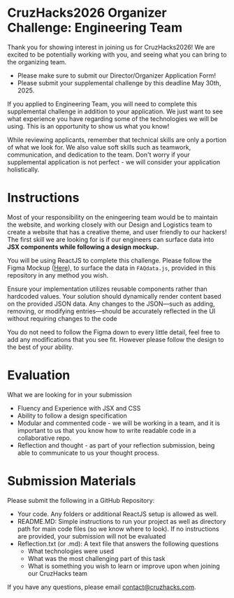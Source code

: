 # CruzHacks2026 Organizer Challenge: Engineering Team

Thank you for showing interest in joining us for CruzHacks2026! We are excited to be potentially working with you, and seeing what you can bring to the organizing team.
* Please make sure to submit our Director/Organizer Application Form!
* Please submit your supplemental challenge by this deadline May 30th, 2025.

If you applied to Engineering Team, you will need to complete this supplemental challenge in addition to your application. We just want to see what experience you have regarding some of the technologies we will be using. This is an opportunity to show us what you know!

While reviewing applicants, remember that technical skills are only a portion of what we look for. We also value soft skills such as teamwork, communication, and dedication to the team. Don't worry if your supplemental application is not perfect - we will consider your application holistically.

# Instructions

Most of your responsibility on the eningeering team would be to maintain the website, and working closely with our Design and Logistics team to create a website that has a creative theme, and user friendly to our hackers! The first skill we are looking for is if our engineers can surface data into **JSX components while following a design mockup.**

You will be using ReactJS to complete this challenge.
Please follow the Figma Mockup ([Here](https://www.figma.com/design/SQ7Qmc7utSMpD0BwgafmGt/CruzHacks2026-Engineering-Challenge-Mockup?node-id=1-3&t=15nc3qwK7fNUuWOA-1)), to surface the data in `FAQdata.js`, provided in this repository in any method you wish.

Ensure your implementation utilizes reusable components rather than hardcoded values. Your solution should dynamically render content based on the provided JSON data. Any changes to the JSON—such as adding, removing, or modifying entries—should be accurately reflected in the UI without requiring changes to the code

You do not need to follow the Figma down to every little detail, feel free to add any modifications that you see fit. However please follow the design to the best of your ability.

# Evaluation

What we are looking for in your submission
* Fluency and Experience with JSX and CSS
* Ability to follow a design specification
* Modular and commented code - we will be working in a team, and it is important to us that you know how to write readable code in a collaborative repo.
* Reflection and thought - as part of your reflection submission, being able to communicate to us your thought process.

# Submission Materials

Please submit the following in a GitHub Repository:
* Your code. Any folders or additional ReactJS setup is allowed as well.
* README.MD: Simple instructions to run your project as well as directory path for main code files (so we know where to look). If no instructions are provided, your submission will not be evaluated
* Reflection.txt (or .md): A text file that answers the following questions
    * What technologies were used
    * What was the most challenging part of this task
    * What is something you wish to learn or improve upon when joining our CruzHacks team
 
If you have any questions, please email contact@cruzhacks.com.
